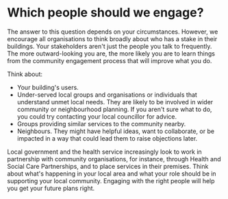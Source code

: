 # Which people should we engage?

The answer to this question depends on your circumstances.  However, we encourage all organisations to think broadly about who has a stake in their buildings.  Your stakeholders aren't just the people you talk to frequently. The more outward-looking you are, the more likely you are to learn things from the community engagement process that will improve what you do.

Think about:

- Your building's users.
- Under-served local groups and organisations or individuals that understand unmet local needs.  They are likely to be involved in wider community or neighbourhood planning.  If you aren't sure what to do, you could try contacting your local councillor for advice.
- Groups providing similar services to the community nearby.
- Neighbours.  They might have helpful ideas, want to collaborate, or be impacted in a way that could lead them to raise objections later.

 Local government and the health service increasingly look to work in partnership with community organisations, for instance, through Health and Social Care Partnerships, and to place services in their premises.  Think about what's happening in your local area and what your role should be in supporting your local community.  Engaging with the right people will help you get your future plans right.